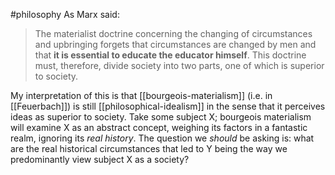 #philosophy 
As Marx said:
> The materialist doctrine concerning the changing of circumstances and upbringing forgets that circumstances are changed by men and that **it is essential to educate the educator himself**. This doctrine must, therefore, divide society into two parts, one of which is superior to society.

My interpretation of this is that [[bourgeois-materialism]] (i.e. in [[Feuerbach]]) is still [[philosophical-idealism]] in the sense that it perceives ideas as superior to society. Take some subject X; bourgeois materialism will examine X as an abstract concept, weighing its factors in a fantastic realm, ignoring its *real history*. The question we *should* be asking is: what are the real historical circumstances that led to Y being the way we predominantly view subject X as a society?